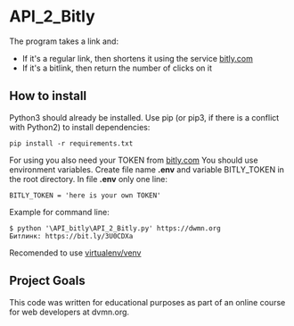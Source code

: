 # API_2_Bitly

The program takes a link and:
- If it's a regular link, then shortens it using the service [bitly.com](https://app.bitly.com/)
- If it's a bitlink, then return the number of clicks on it

How to install
------

Python3 should already be installed. Use pip (or pip3, if there is a conflict with Python2) to install dependencies:

    pip install -r requirements.txt
    
For using you also need your TOKEN from [bitly.com](https://app.bitly.com/)
You should use environment variables. Create file name **.env** and variable BITLY_TOKEN in the root directory.
In file **.env** only one line:

    BITLY_TOKEN = 'here is your own TOKEN'

Example for command line:

    $ python '\API_bitly\API_2_Bitly.py' https://dwmn.org
    Битлинк: https://bit.ly/3U0CDXa

Recomended to use [virtualenv/venv](https://docs.python.org/3/library/venv.html)

Project Goals
------
This code was written for educational purposes as part of an online course for web developers at dvmn.org.